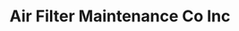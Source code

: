 ---
title: "Air Filter Maintenance Co Inc"
url: /baltimore/air-filter-maintenance-co-inc/
shop: appliance
---